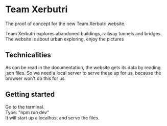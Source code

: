 # Team Xerbutri

The proof of concept for the new Team Xerbutri website.

Team Xerbutri explores abandoned buildings, railway tunnels and bridges. The website is about urban exploring, enjoy the
pictures

## Technicalities

As can be read in the documentation, the website gets its data by reading json files. So we need a local server to serve
these up for us, because the browser won't do this for us.

## Getting started

Go to the terminal.  
Type: "npm run dev"  
It will start up a localhost and serve the files.

